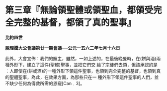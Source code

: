 # 第三章『無論領聖體或領聖血，都領受完全完整的基督，都領了真的聖事』


**比約四世**

**脫理騰大公會議第廿一期會議──公元一五六二年七月十六日**





此外，大會宣佈︰我們的贖主，雖然，一如上述的，在最後晚餐時，在(餅與酒)兩種外形下，建立了這件(聖體)聖事，並把它們交
給了宗徒們去領，但該承認的是︰人即使在(餅或酒)的一種外形下領這件聖事，也領到完全完整的基督，也領到真的聖體聖事，為此，在效果方面，為那些只在一
種外形下領這件聖事的人們，並不缺少任何為得救所需的恩寵[Can﹒3]。

